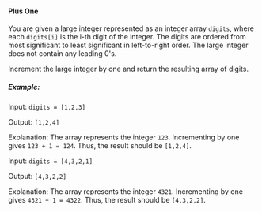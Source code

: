 
#### Plus One

You are given a large integer represented as an integer array `digits`, where each `digits[i]` is the i-th digit of the integer. The digits are ordered from most significant to least significant in left-to-right order. The large integer does not contain any leading 0's.

Increment the large integer by one and return the resulting array of digits.

##### Example:

Input: `digits = [1,2,3]`

Output: `[1,2,4]`

Explanation: The array represents the integer `123`. Incrementing by one gives `123 + 1 = 124`. Thus, the result should be `[1,2,4]`.

Input: `digits = [4,3,2,1]`

Output: `[4,3,2,2]`

Explanation: The array represents the integer `4321`. Incrementing by one gives `4321 + 1 = 4322`. Thus, the result should be `[4,3,2,2]`.
